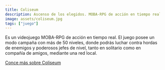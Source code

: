 ```yaml
---
title: Coliseum
description: Ascenso de los elegidos. MOBA-RPG de acción en tiempo real.
image: assets/coliseum.jpg
tags: ["juego"]
---
```


Es un videojuego MOBA-RPG de acción en tiempo real. El juego posee un modo campaña con más de 50 niveles, donde podrás luchar contra hordas de enemigos y poderosos jefes de nivel, tanto en solitario como en compañía de amigos, mediante una red local.

[Conce más sobre Coliseum](https://cosmox.uci.cu/frontend/web/videogame/40)